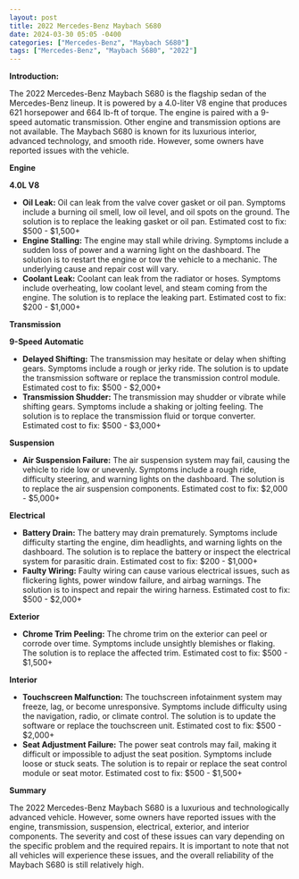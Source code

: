 ```yaml
---
layout: post
title: 2022 Mercedes-Benz Maybach S680
date: 2024-03-30 05:05 -0400
categories: ["Mercedes-Benz", "Maybach S680"]
tags: ["Mercedes-Benz", "Maybach S680", "2022"]
---
```

**Introduction:**

The 2022 Mercedes-Benz Maybach S680 is the flagship sedan of the Mercedes-Benz lineup. It is powered by a 4.0-liter V8 engine that produces 621 horsepower and 664 lb-ft of torque. The engine is paired with a 9-speed automatic transmission. Other engine and transmission options are not available. The Maybach S680 is known for its luxurious interior, advanced technology, and smooth ride. However, some owners have reported issues with the vehicle.

**Engine**

**4.0L V8**

* **Oil Leak:** Oil can leak from the valve cover gasket or oil pan. Symptoms include a burning oil smell, low oil level, and oil spots on the ground. The solution is to replace the leaking gasket or oil pan. Estimated cost to fix: $500 - $1,500+
* **Engine Stalling:** The engine may stall while driving. Symptoms include a sudden loss of power and a warning light on the dashboard. The solution is to restart the engine or tow the vehicle to a mechanic. The underlying cause and repair cost will vary.
* **Coolant Leak:** Coolant can leak from the radiator or hoses. Symptoms include overheating, low coolant level, and steam coming from the engine. The solution is to replace the leaking part. Estimated cost to fix: $200 - $1,000+

**Transmission**

**9-Speed Automatic**

* **Delayed Shifting:** The transmission may hesitate or delay when shifting gears. Symptoms include a rough or jerky ride. The solution is to update the transmission software or replace the transmission control module. Estimated cost to fix: $500 - $2,000+
* **Transmission Shudder:** The transmission may shudder or vibrate while shifting gears. Symptoms include a shaking or jolting feeling. The solution is to replace the transmission fluid or torque converter. Estimated cost to fix: $500 - $3,000+

**Suspension**

* **Air Suspension Failure:** The air suspension system may fail, causing the vehicle to ride low or unevenly. Symptoms include a rough ride, difficulty steering, and warning lights on the dashboard. The solution is to replace the air suspension components. Estimated cost to fix: $2,000 - $5,000+

**Electrical**

* **Battery Drain:** The battery may drain prematurely. Symptoms include difficulty starting the engine, dim headlights, and warning lights on the dashboard. The solution is to replace the battery or inspect the electrical system for parasitic drain. Estimated cost to fix: $200 - $1,000+
* **Faulty Wiring:** Faulty wiring can cause various electrical issues, such as flickering lights, power window failure, and airbag warnings. The solution is to inspect and repair the wiring harness. Estimated cost to fix: $500 - $2,000+

**Exterior**

* **Chrome Trim Peeling:** The chrome trim on the exterior can peel or corrode over time. Symptoms include unsightly blemishes or flaking. The solution is to replace the affected trim. Estimated cost to fix: $500 - $1,500+

**Interior**

* **Touchscreen Malfunction:** The touchscreen infotainment system may freeze, lag, or become unresponsive. Symptoms include difficulty using the navigation, radio, or climate control. The solution is to update the software or replace the touchscreen unit. Estimated cost to fix: $500 - $2,000+
* **Seat Adjustment Failure:** The power seat controls may fail, making it difficult or impossible to adjust the seat position. Symptoms include loose or stuck seats. The solution is to repair or replace the seat control module or seat motor. Estimated cost to fix: $500 - $1,500+

**Summary**

The 2022 Mercedes-Benz Maybach S680 is a luxurious and technologically advanced vehicle. However, some owners have reported issues with the engine, transmission, suspension, electrical, exterior, and interior components. The severity and cost of these issues can vary depending on the specific problem and the required repairs. It is important to note that not all vehicles will experience these issues, and the overall reliability of the Maybach S680 is still relatively high.

